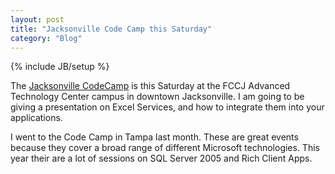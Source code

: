 ```yaml
---
layout: post
title: "Jacksonville Code Camp this Saturday"
category: "Blog"
---
```

{% include JB/setup %}

The [Jacksonville CodeCamp](http://codecamp07.jaxdug.com/) is this Saturday at the FCCJ Advanced Technology Center campus in downtown Jacksonville. I am going to be giving a presentation on Excel Services, and how to integrate them into your applications.

I went to the Code Camp in Tampa last month. These are great events because they cover a broad range of different Microsoft technologies. This year their are a lot of sessions on SQL Server 2005 and Rich Client Apps.